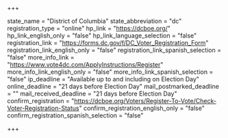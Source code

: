 +++

state_name = "District of Columbia"
state_abbreviation = "dc"
registration_type = "online"
hp_link = "https://dcboe.org/"
hp_link_english_only = "false"
hp_link_language_selection = "false"
registration_link = "https://forms.dc.gov/f/DC_Voter_Registration_Form"
registration_link_english_only = "false"
registration_link_spanish_selection = "false"
more_info_link = "https://www.vote4dc.com/ApplyInstructions/Register"
more_info_link_english_only = "false"
more_info_link_spanish_selection = "false"
ip_deadline = "Available up to and including on Election Day"
online_deadline = "21 days before Election Day"
mail_postmarked_deadline = ""
mail_received_deadline = "21 days before Election Day"
confirm_registration = "https://dcboe.org/Voters/Register-To-Vote/Check-Voter-Registration-Status"
confirm_registration_english_only = "false"
confirm_registration_spanish_selection = "false"

+++